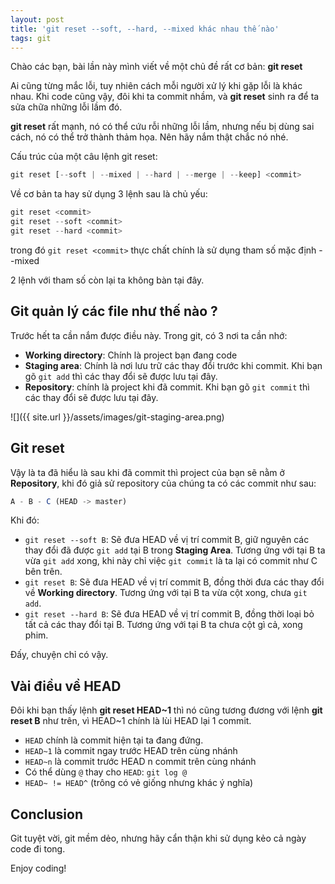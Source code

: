 ```yaml
---
layout: post
title: 'git reset --soft, --hard, --mixed khác nhau thế nào'
tags: git
---
```


Chào các bạn, bài lần này mình viết về một chủ đề rất cơ bản: **git reset**

Ai cũng từng mắc lỗi, tuy nhiên cách mỗi người xử lý khi gặp lỗi là khác nhau. Khi code cũng vậy, đôi khi ta commit nhầm, và **git reset** sinh ra để ta sửa chữa những lỗi lầm đó.

**git reset** rất mạnh, nó có thể cứu rỗi những lỗi lầm, nhưng nếu bị dùng sai cách, nó có thể trở thành thảm họa. Nên hãy nắm thật chắc nó nhé.

Cấu trúc của một câu lệnh git reset:

```js
git reset [--soft | --mixed | --hard | --merge | --keep] <commit>
```

Về cơ bản ta hay sử dụng 3 lệnh sau là chủ yếu:

```js
git reset <commit>
git reset --soft <commit>
git reset --hard <commit>
```

trong đó `git reset <commit>` thực chất chính là sử dụng tham số mặc định --mixed

2 lệnh với tham số còn lại ta không bàn tại đây.

## Git quản lý các file như thế nào ?

Trước hết ta cần nắm được điều này. Trong git, có 3 nơi ta cần nhớ:

- **Working directory**: Chính là project bạn đang code
- **Staging area**: Chính là nơi lưu trữ các thay đổi trước khi commit. Khi bạn gõ `git add` thì các thay đổi sẽ được lưu tại đây.
- **Repository**: chính là project khi đã commit. Khi bạn gõ `git commit` thì các thay đổi sẽ được lưu tại đây.

![]({{ site.url }}/assets/images/git-staging-area.png)

## Git reset

Vậy là ta đã hiểu là sau khi đã commit thì project của bạn sẽ nằm ở **Repository**, khi đó giả sử repository của chúng ta có các commit như sau:

```js
A - B - C (HEAD -> master)
```

Khi đó:

- `git reset --soft B`: Sẽ đưa HEAD về vị trí commit B, giữ nguyên các thay đổi đã được `git add` tại B trong **Staging Area**. Tương ứng với tại B ta vừa `git add` xong, khi này chỉ việc `git commit` là ta lại có commit như C bên trên.
- `git reset B`: Sẽ đưa HEAD về vị trí commit B, đồng thời đưa các thay đổi về **Working directory**. Tương ứng với tại B ta vừa cột xong, chưa `git add`.
- `git reset --hard B`: Sẽ đưa HEAD về vị trí commit B, đồng thời loại bỏ tất cả các thay đổi tại B. Tương ứng với tại B ta chưa cột gì cả, xong phim.

Đấy, chuyện chỉ có vậy.

## Vài điều về HEAD

Đôi khi bạn thấy lệnh **git reset HEAD~1** thì nó cũng tương đương với lệnh **git reset B** như trên, vì HEAD~1 chính là lùi HEAD lại 1 commit.

- `HEAD` chính là commit hiện tại ta đang đứng.
- `HEAD~1` là commit ngay trước HEAD trên cùng nhánh
- `HEAD~n` là commit trước HEAD n commit trên cùng nhánh
- Có thể dùng `@` thay cho `HEAD`: `git log @`
- `HEAD~ != HEAD^` (trông có vẻ giống nhưng khác ý nghĩa)

## Conclusion

Git tuyệt vời, git mềm dẻo, nhưng hãy cẩn thận khi sử dụng kẻo cả ngày code đi tong.

Enjoy coding!
